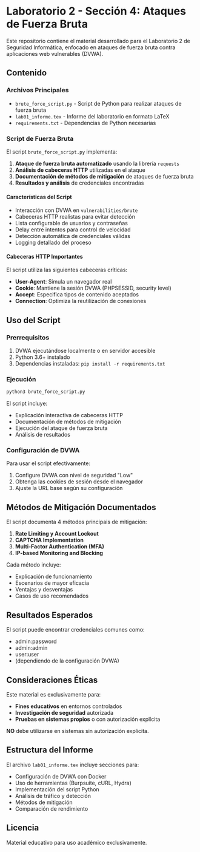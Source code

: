 # Laboratorio 2 - Sección 4: Ataques de Fuerza Bruta

Este repositorio contiene el material desarrollado para el Laboratorio 2 de Seguridad Informática, enfocado en ataques de fuerza bruta contra aplicaciones web vulnerables (DVWA).

## Contenido

### Archivos Principales

- `brute_force_script.py` - Script de Python para realizar ataques de fuerza bruta
- `lab01_informe.tex` - Informe del laboratorio en formato LaTeX
- `requirements.txt` - Dependencias de Python necesarias

### Script de Fuerza Bruta

El script `brute_force_script.py` implementa:

1. **Ataque de fuerza bruta automatizado** usando la librería `requests`
2. **Análisis de cabeceras HTTP** utilizadas en el ataque
3. **Documentación de métodos de mitigación** de ataques de fuerza bruta
4. **Resultados y análisis** de credenciales encontradas

#### Características del Script

- Interacción con DVWA en `vulnerabilities/brute`
- Cabeceras HTTP realistas para evitar detección
- Lista configurable de usuarios y contraseñas
- Delay entre intentos para control de velocidad
- Detección automática de credenciales válidas
- Logging detallado del proceso

#### Cabeceras HTTP Importantes

El script utiliza las siguientes cabeceras críticas:

- **User-Agent**: Simula un navegador real
- **Cookie**: Mantiene la sesión DVWA (PHPSESSID, security level)
- **Accept**: Especifica tipos de contenido aceptados
- **Connection**: Optimiza la reutilización de conexiones

## Uso del Script

### Prerrequisitos

1. DVWA ejecutándose localmente o en servidor accesible
2. Python 3.6+ instalado
3. Dependencias instaladas: `pip install -r requirements.txt`

### Ejecución

```bash
python3 brute_force_script.py
```

El script incluye:
- Explicación interactiva de cabeceras HTTP
- Documentación de métodos de mitigación
- Ejecución del ataque de fuerza bruta
- Análisis de resultados

### Configuración de DVWA

Para usar el script efectivamente:

1. Configure DVWA con nivel de seguridad "Low"
2. Obtenga las cookies de sesión desde el navegador
3. Ajuste la URL base según su configuración

## Métodos de Mitigación Documentados

El script documenta 4 métodos principais de mitigación:

1. **Rate Limiting y Account Lockout**
2. **CAPTCHA Implementation**
3. **Multi-Factor Authentication (MFA)**
4. **IP-based Monitoring and Blocking**

Cada método incluye:
- Explicación de funcionamiento
- Escenarios de mayor eficacia
- Ventajas y desventajas
- Casos de uso recomendados

## Resultados Esperados

El script puede encontrar credenciales comunes como:
- admin:password
- admin:admin
- user:user
- (dependiendo de la configuración DVWA)

## Consideraciones Éticas

Este material es exclusivamente para:
- **Fines educativos** en entornos controlados
- **Investigación de seguridad** autorizada
- **Pruebas en sistemas propios** o con autorización explícita

**NO** debe utilizarse en sistemas sin autorización explícita.

## Estructura del Informe

El archivo `lab01_informe.tex` incluye secciones para:

- Configuración de DVWA con Docker
- Uso de herramientas (Burpsuite, cURL, Hydra)
- Implementación del script Python
- Análisis de tráfico y detección
- Métodos de mitigación
- Comparación de rendimiento

## Licencia

Material educativo para uso académico exclusivamente.